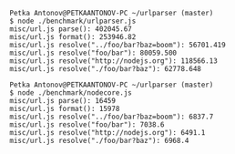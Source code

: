     Petka Antonov@PETKAANTONOV-PC ~/urlparser (master)
    $ node ./benchmark/urlparser.js
    misc/url.js parse(): 402045.67
    misc/url.js format(): 253946.82
    misc/url.js resolve("../foo/bar?baz=boom"): 56701.419
    misc/url.js resolve("foo/bar"): 80059.500
    misc/url.js resolve("http://nodejs.org"): 118566.13
    misc/url.js resolve("./foo/bar?baz"): 62778.648

    Petka Antonov@PETKAANTONOV-PC ~/urlparser (master)
    $ node ./benchmark/nodecore.js
    misc/url.js parse(): 16459
    misc/url.js format(): 15978
    misc/url.js resolve("../foo/bar?baz=boom"): 6837.7
    misc/url.js resolve("foo/bar"): 7038.6
    misc/url.js resolve("http://nodejs.org"): 6491.1
    misc/url.js resolve("./foo/bar?baz"): 6968.4
